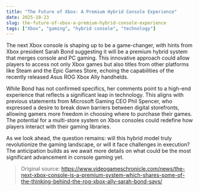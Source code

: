 ```yaml
---
title: "The Future of Xbox: A Premium Hybrid Console Experience"
date: 2025-10-23
slug: the-future-of-xbox-a-premium-hybrid-console-experience
tags: ["Xbox", "gaming", "hybrid console", "technology"]
---
```


The next Xbox console is shaping up to be a game-changer, with hints from Xbox president Sarah Bond suggesting it will be a premium hybrid system that merges console and PC gaming. This innovative approach could allow players to access not only Xbox games but also titles from other platforms like Steam and the Epic Games Store, echoing the capabilities of the recently released Asus ROG Xbox Ally handhelds.

While Bond has not confirmed specifics, her comments point to a high-end experience that reflects a significant leap in technology. This aligns with previous statements from Microsoft Gaming CEO Phil Spencer, who expressed a desire to break down barriers between digital storefronts, allowing gamers more freedom in choosing where to purchase their games. The potential for a multi-store system on Xbox consoles could redefine how players interact with their gaming libraries.

As we look ahead, the question remains: will this hybrid model truly revolutionize the gaming landscape, or will it face challenges in execution? The anticipation builds as we await more details on what could be the most significant advancement in console gaming yet.
> Original source: https://www.videogameschronicle.com/news/the-next-xbox-console-is-a-premium-system-which-shares-some-of-the-thinking-behind-the-rog-xbox-ally-sarah-bond-says/